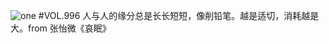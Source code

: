 ![one](http://image.wufazhuce.com/FjSK8lO796ZZQ-ditTF6_xxEo52S)
#VOL.996
人与人的缘分总是长长短短，像削铅笔。越是适切，消耗越是大。from 张怡微《哀眠》